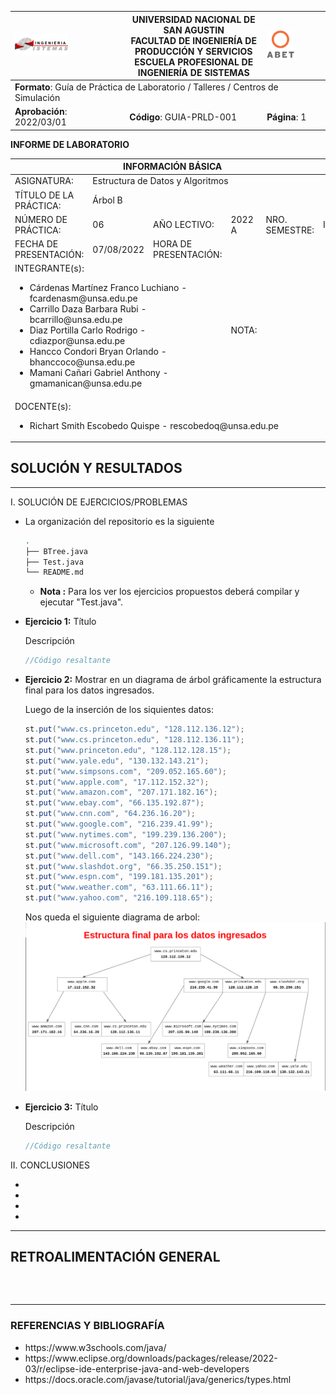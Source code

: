 <div align="center">
<table>
    <theader>
        <tr>
            <td><img src="https://github.com/rescobedoq/pw2/blob/main/epis.png?raw=true" alt="EPIS" style="width:50%; height:auto"/></td>
            <th>
                <span style="font-weight:bold;">UNIVERSIDAD NACIONAL DE SAN AGUSTIN</span><br />
                <span style="font-weight:bold;">FACULTAD DE INGENIERÍA DE PRODUCCIÓN Y SERVICIOS</span><br />
                <span style="font-weight:bold;">ESCUELA PROFESIONAL DE INGENIERÍA DE SISTEMAS</span>
            </th>
            <td><img src="https://github.com/rescobedoq/pw2/blob/main/abet.png?raw=true" alt="ABET" style="width:50%; height:auto"/></td>
        </tr>
    </theader>
    <tbody>
        <tr><td colspan="3"><span style="font-weight:bold;">Formato</span>: Guía de Práctica de Laboratorio / Talleres / Centros de Simulación</td></tr>
        <tr><td><span style="font-weight:bold;">Aprobación</span>:  2022/03/01</td><td><span style="font-weight:bold;">Código</span>: GUIA-PRLD-001</td><td><span style="font-weight:bold;">Página</span>: 1</td></tr>
    </tbody>
</table>
</div>

<div>
<span style="font-weight:bold;">INFORME DE LABORATORIO</span><br />

<table>
<theader>
<tr><th colspan="6">INFORMACIÓN BÁSICA</th></tr>
</theader>
<tbody>
<tr><td>ASIGNATURA:</td><td colspan="5">Estructura de Datos y Algoritmos</td></tr>
<tr><td>TÍTULO DE LA PRÁCTICA:</td><td colspan="5">Árbol B</td></tr>
<tr>
<td>NÚMERO DE PRÁCTICA:</td><td>06</td><td>AÑO LECTIVO:</td><td>2022 A</td><td>NRO. SEMESTRE:</td><td>III</td>
</tr>
<tr>
<td>FECHA DE PRESENTACIÓN:</td><td>07/08/2022</td><td>HORA DE PRESENTACIÓN:</td><td colspan="3"></td>
</tr>
<tr><td colspan="3">INTEGRANTE(s):
<ul>
<li>Cárdenas Martínez Franco Luchiano - fcardenasm@unsa.edu.pe</li>
<li>Carrillo Daza Barbara Rubi - bcarrillo@unsa.edu.pe</li>
<li>Diaz Portilla Carlo Rodrigo - cdiazpor@unsa.edu.pe</li>
<li>Hancco Condori Bryan Orlando - bhanccoco@unsa.edu.pe</li>
<li>Mamani Cañari Gabriel Anthony - gmamanican@unsa.edu.pe</li>
</ul>
</td>
<td>NOTA:</td><td colspan="2"></td>
</<tr>
<tr><td colspan="6">DOCENTE(s):
<ul>
<li>Richart Smith Escobedo Quispe - rescobedoq@unsa.edu.pe</li>
</ul>
</td>
</<tr>
</tbody>
</table>

<!-- Reportes -->
## SOLUCIÓN Y RESULTADOS
  
---

I. SOLUCIÓN DE EJERCICIOS/PROBLEMAS <br>
* La organización del repositorio es la siguiente
    ```sh
    .
    ├── BTree.java
    ├── Test.java
    └── README.md
    ```
  * **Nota :** Para los ver los ejercicios propuestos deberá compilar y ejecutar "Test.java".
* **Ejercicio 1:** Título
	
  Descripción
  ```java
  //Código resaltante
  ```    
* **Ejercicio 2:** Mostrar en un diagrama de árbol gráficamente la estructura final para los datos
ingresados.
     
    Luego de la inserción de los siquientes datos:
    ```java
    st.put("www.cs.princeton.edu", "128.112.136.12");
    st.put("www.cs.princeton.edu", "128.112.136.11");
    st.put("www.princeton.edu", "128.112.128.15");
    st.put("www.yale.edu", "130.132.143.21");
    st.put("www.simpsons.com", "209.052.165.60");
    st.put("www.apple.com", "17.112.152.32");
    st.put("www.amazon.com", "207.171.182.16");
    st.put("www.ebay.com", "66.135.192.87");
    st.put("www.cnn.com", "64.236.16.20");
    st.put("www.google.com", "216.239.41.99");
    st.put("www.nytimes.com", "199.239.136.200");
    st.put("www.microsoft.com", "207.126.99.140");
    st.put("www.dell.com", "143.166.224.230");
    st.put("www.slashdot.org", "66.35.250.151");
    st.put("www.espn.com", "199.181.135.201");
    st.put("www.weather.com", "63.111.66.11");
    st.put("www.yahoo.com", "216.109.118.65");
    ```
    Nos queda el siguiente diagrama de arbol:
    ![imagen](img/imgE2.png)

* **Ejercicio 3:** Título
  
    Descripción
    ```java
    //Código resaltante
    ```

II. CONCLUSIONES
	
- 
- 
- 
- 

---
    
## RETROALIMENTACIÓN GENERAL
 <pre>
 
 </pre>
---
    
### REFERENCIAS Y BIBLIOGRAFÍA
<ul>
    <li>https://www.w3schools.com/java/</li>
    <li>https://www.eclipse.org/downloads/packages/release/2022-03/r/eclipse-ide-enterprise-java-and-web-developers</li>
    <li>https://docs.oracle.com/javase/tutorial/java/generics/types.html</li>
</ul>
